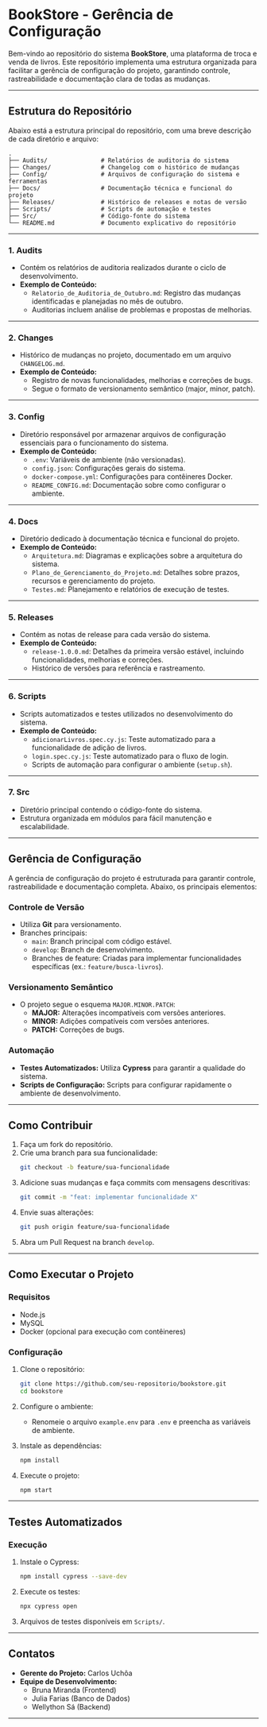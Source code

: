 # **BookStore - Gerência de Configuração**

Bem-vindo ao repositório do sistema **BookStore**, uma plataforma de troca e venda de livros. Este repositório implementa uma estrutura organizada para facilitar a gerência de configuração do projeto, garantindo controle, rastreabilidade e documentação clara de todas as mudanças.

---

## **Estrutura do Repositório**

Abaixo está a estrutura principal do repositório, com uma breve descrição de cada diretório e arquivo:

```plaintext
.
├── Audits/               # Relatórios de auditoria do sistema
├── Changes/              # Changelog com o histórico de mudanças
├── Config/               # Arquivos de configuração do sistema e ferramentas
├── Docs/                 # Documentação técnica e funcional do projeto
├── Releases/             # Histórico de releases e notas de versão
├── Scripts/              # Scripts de automação e testes
├── Src/                  # Código-fonte do sistema
└── README.md             # Documento explicativo do repositório
```

---

### **1. Audits**
- Contém os relatórios de auditoria realizados durante o ciclo de desenvolvimento.
- **Exemplo de Conteúdo:**
  - `Relatorio_de_Auditoria_de_Outubro.md`: Registro das mudanças identificadas e planejadas no mês de outubro.
  - Auditorias incluem análise de problemas e propostas de melhorias.

---

### **2. Changes**
- Histórico de mudanças no projeto, documentado em um arquivo `CHANGELOG.md`.
- **Exemplo de Conteúdo:**
  - Registro de novas funcionalidades, melhorias e correções de bugs.
  - Segue o formato de versionamento semântico (major, minor, patch).

---

### **3. Config**
- Diretório responsável por armazenar arquivos de configuração essenciais para o funcionamento do sistema.
- **Exemplo de Conteúdo:**
  - `.env`: Variáveis de ambiente (não versionadas).
  - `config.json`: Configurações gerais do sistema.
  - `docker-compose.yml`: Configurações para contêineres Docker.
  - `README_CONFIG.md`: Documentação sobre como configurar o ambiente.

---

### **4. Docs**
- Diretório dedicado à documentação técnica e funcional do projeto.
- **Exemplo de Conteúdo:**
  - `Arquitetura.md`: Diagramas e explicações sobre a arquitetura do sistema.
  - `Plano_de_Gerenciamento_do_Projeto.md`: Detalhes sobre prazos, recursos e gerenciamento do projeto.
  - `Testes.md`: Planejamento e relatórios de execução de testes.

---

### **5. Releases**
- Contém as notas de release para cada versão do sistema.
- **Exemplo de Conteúdo:**
  - `release-1.0.0.md`: Detalhes da primeira versão estável, incluindo funcionalidades, melhorias e correções.
  - Histórico de versões para referência e rastreamento.

---

### **6. Scripts**
- Scripts automatizados e testes utilizados no desenvolvimento do sistema.
- **Exemplo de Conteúdo:**
  - `adicionarLivros.spec.cy.js`: Teste automatizado para a funcionalidade de adição de livros.
  - `login.spec.cy.js`: Teste automatizado para o fluxo de login.
  - Scripts de automação para configurar o ambiente (`setup.sh`).

---

### **7. Src**
- Diretório principal contendo o código-fonte do sistema.
- Estrutura organizada em módulos para fácil manutenção e escalabilidade.

---

## **Gerência de Configuração**

A gerência de configuração do projeto é estruturada para garantir controle, rastreabilidade e documentação completa. Abaixo, os principais elementos:

### **Controle de Versão**
- Utiliza **Git** para versionamento.
- Branches principais:
  - `main`: Branch principal com código estável.
  - `develop`: Branch de desenvolvimento.
  - Branches de feature: Criadas para implementar funcionalidades específicas (ex.: `feature/busca-livros`).

### **Versionamento Semântico**
- O projeto segue o esquema `MAJOR.MINOR.PATCH`:
  - **MAJOR:** Alterações incompatíveis com versões anteriores.
  - **MINOR:** Adições compatíveis com versões anteriores.
  - **PATCH:** Correções de bugs.

### **Automação**
- **Testes Automatizados:** Utiliza **Cypress** para garantir a qualidade do sistema.
- **Scripts de Configuração:** Scripts para configurar rapidamente o ambiente de desenvolvimento.

---

## **Como Contribuir**

1. Faça um fork do repositório.
2. Crie uma branch para sua funcionalidade:
   ```bash
   git checkout -b feature/sua-funcionalidade
   ```
3. Adicione suas mudanças e faça commits com mensagens descritivas:
   ```bash
   git commit -m "feat: implementar funcionalidade X"
   ```
4. Envie suas alterações:
   ```bash
   git push origin feature/sua-funcionalidade
   ```
5. Abra um Pull Request na branch `develop`.

---

## **Como Executar o Projeto**

### **Requisitos**
- Node.js
- MySQL
- Docker (opcional para execução com contêineres)

### **Configuração**
1. Clone o repositório:
   ```bash
   git clone https://github.com/seu-repositorio/bookstore.git
   cd bookstore
   ```

2. Configure o ambiente:
   - Renomeie o arquivo `example.env` para `.env` e preencha as variáveis de ambiente.

3. Instale as dependências:
   ```bash
   npm install
   ```

4. Execute o projeto:
   ```bash
   npm start
   ```

---

## **Testes Automatizados**

### **Execução**
1. Instale o Cypress:
   ```bash
   npm install cypress --save-dev
   ```

2. Execute os testes:
   ```bash
   npx cypress open
   ```

3. Arquivos de testes disponíveis em `Scripts/`.

---

## **Contatos**
- **Gerente do Projeto:** Carlos Uchôa  
- **Equipe de Desenvolvimento:**
  - Bruna Miranda (Frontend)
  - Julia Farias (Banco de Dados)
  - Wellython Sá (Backend)

---
